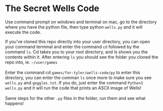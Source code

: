 <h1>The Secret Wells Code</h1>

Use command prompt on windows and terminal on mac, go to the directory where you have the python file, then type python ```wells.py``` and it will execute the code.

If you've cloned this repo directly into your user directory, you can open your command terminal and enter the command ```cd``` followed by the command ```ls```. Cd takes you to your root directory, and ls shows you the contents within it. After entering ```ls``` you should see the folder you cloned the repo into, ie. ```~/user/games```<br><br>
Enter the command cd ```games/for-tyler/wells-code/py``` to enter this directory, you can enter the comman ```ls``` once more to make sure you see ```wells.py``` and ```goggles.txt```. If you do, just enter the command ```Python3 wells.py``` and it will run the code that prints an ASCII image of Wells!
<br><br>
Same steps for the other ```.py``` files in the folder, run them and see what happens!
